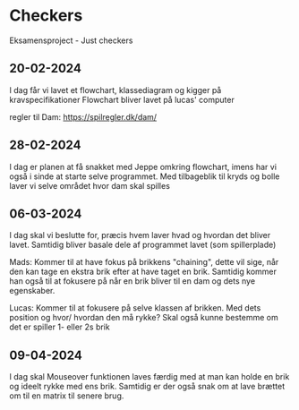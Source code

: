 # Checkers
Eksamensproject - Just checkers

20-02-2024
-----
I dag får vi lavet et flowchart, klassediagram og kigger på kravspecifikationer
Flowchart bliver lavet på lucas' computer

regler til Dam: https://spilregler.dk/dam/

28-02-2024
-----
I dag er planen at få snakket med Jeppe omkring flowchart, imens har vi også i sinde at starte selve programmet. Med tilbageblik til kryds og bolle laver vi selve området hvor dam skal spilles

06-03-2024
----------

I dag skal vi beslutte for, præcis hvem laver hvad og hvordan det bliver lavet. Samtidig bliver basale dele af programmet lavet (som spillerplade)

Mads: Kommer til at have fokus på brikkens "chaining", dette vil sige, når den kan tage en ekstra brik efter at have taget en brik. Samtidig kommer han også til at fokusere på når en brik bliver til en dam og dets nye egenskaber.

Lucas: Kommer til at fokusere på selve klassen af brikken. Med dets position og hvor/ hvordan den må rykke? Skal også kunne bestemme om det er spiller 1- eller 2s brik

09-04-2024
----------

I dag skal Mouseover funktionen laves færdig med at man kan holde en brik og ideelt rykke med ens brik. Samtidig er der også snak om at lave brættet om til en matrix til senere brug.
